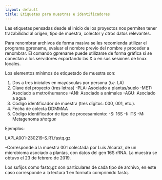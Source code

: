 ```yaml
---
layout: default
title: Etiquetas para muestras e identificadores
---
```


Las etiquetas pensadas desde el inicio de los proyectos nos permiten tener trazabilidad al origen, tipo de muestra, colector y otros datos relevantes.

Para renombrar archivos de forma masiva se les recomienda utilizar el programa gprename, evaluar el nombre previo del nombre y proceder a renombrar. El comando gprename puede utilizarse de forma gráfica si se conectan a los servidores exportando las X o en sus sesiones de linux locales.

Los elementos mínimos de etiquetado de muestra son: 

1. Dos a tres iniciales en mayùsculas por persona (_i.e._ LA)
2. Clave del proyecto (tres letras)
	-PLA: Asociado a plantas/suelo
    -MET: Asociado a metro/humanos
    -ANI: Asociado a animales
    -AGU: Asociado a agua
3. Código identificador de muestra (tres dígitos: 000, 001, etc.).
4. Fecha de colecta DDMMAA
4. Còdigo identificador de tipo de procesamiento:
    -S: 16S
    -I: ITS
    -M: Metagenoma _shotgun_
    
Ejemplos:

LAPLA001-230219-S.R1.fastq.gz

 -Corresponde a la muestra 001 colectada por Luis Alcaraz, de un microbioma asociado a plantas, con datos del gen 16S rRNA. La muestra se obtuvo el 23 de febrero de 2019. 
 
 Los sufijos como fastq.gz son particulares de cada tipo de archivo, en este caso corresponde a la lectura 1 en formato comprimido fastq.
 
